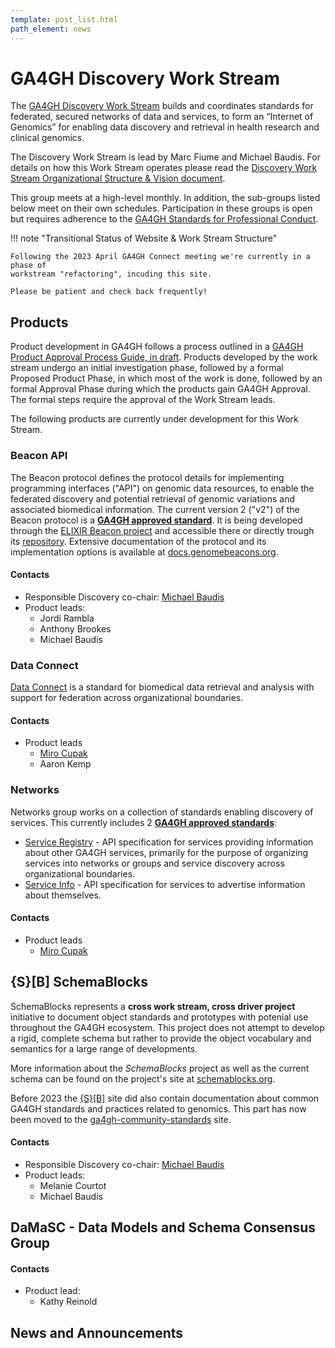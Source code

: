 ```yaml
---
template: post_list.html
path_element: news
---
```


# GA4GH Discovery Work Stream

The [GA4GH Discovery Work Stream](https://ga4gh-discovery.github.io) builds and coordinates standards for federated, secured networks of data and services, to form an “Internet of Genomics” for enabling data discovery and retrieval in health research and clinical genomics.

The Discovery Work Stream is lead by Marc Fiume and Michael Baudis. For details on how this Work Stream operates please read the [Discovery Work Stream Organizational Structure & Vision document](https://docs.google.com/document/d/1WFjZ9yBx8Vxn97QORRNQN7O3DBnhpwEUX2mK7f2C4EA/edit?ts=59ed3535#).

This group meets at a high-level monthly. In addition, the sub-groups listed below meet on their own schedules. Participation in these groups is open but requires adherence to the [GA4GH Standards for Professional Conduct](https://www.ga4gh.org/docs/GA4GH-Standards-for-Professional-Conduct_22-Jan-2018.pdf).

!!! note "Transitional Status of Website & Work Stream Structure"

    Following the 2023 April GA4GH Connect meeting we're currently in a phase of
    workstream "refactoring", incuding this site.

    Please be patient and check back frequently!

## Products

Product development in GA4GH follows a process outlined in a [GA4GH Product Approval Process Guide, in draft](https://docs.google.com/document/d/1UUJSnsPw32W5r1jaJ0vI11X0LLLygpAC9TNosjSge_w/edit#heading=h.tyqycskyykwh). Products developed by the work stream undergo an initial investigation phase, followed by a formal Proposed Product Phase, in which most of the work is done, followed by an formal Approval Phase during which the products gain GA4GH Approval. The formal steps require the approval of the Work Stream leads.

The following products are currently under development for this Work Stream. 

### Beacon API

The Beacon protocol defines the protocol details for implementing programming
interfaces ("API") on genomic data resources, to enable the federated discovery and
potential retrieval of genomic variations and associated biomedical information. 
The current version 2 ("v2") of the Beacon protocol is a [__GA4GH approved standard__](https://www.ga4gh.org/genomic-data-toolkit/). It is being developed through the [ELIXIR Beacon project](https://beacon-project.io) and accessible there or directly trough its [repository](https://github.com/ga4gh-beacon/beacon-v2/). Extensive documentation of the protocol and 
its implementation options is available at [docs.genomebeacons.org](https://docs.genomebeacons.org).

#### Contacts

* Responsible Discovery co-chair: [Michael Baudis](https://info.baudisgroup.org/group/Michael_Baudis/)
* Product leads:
    - Jordi Rambla
    - Anthony Brookes
    - Michael Baudis

### Data Connect

[Data Connect](https://github.com/ga4gh-discovery/data-connect/) is a standard for
biomedical data retrieval and analysis with support for federation across organizational boundaries.

#### Contacts

* Product leads
    - [Miro Cupak](/people/Miro-Cupak/)
    - Aaron Kemp

### Networks

Networks group works on a collection of standards enabling discovery of services. This currently includes 2 [__GA4GH approved standards__](https://www.ga4gh.org/genomic-data-toolkit/):

- [Service Registry](https://github.com/ga4gh-discovery/ga4gh-service-registry) - API specification for services providing information about other GA4GH services, primarily for the purpose of organizing services into networks or groups and service discovery across organizational boundaries.
- [Service Info](https://github.com/ga4gh-discovery/ga4gh-service-info) - API specification for services to advertise information about themselves.


#### Contacts

* Product leads
    - [Miro Cupak](/people/Miro-Cupak/)

## {S}[B] SchemaBlocks

SchemaBlocks represents a __cross work stream, cross driver project__ initiative to document object standards and prototypes with potenial use throughout the GA4GH ecosystem. This
project does not attempt to develop a rigid, complete schema but rather to provide the object vocabulary and semantics for a large range of developments.

More information about the _SchemaBlocks_ project as well as the current schema can be found on the project's site at [schemablocks.org](https://schemablocks.org).

Before 2023 the [{S}[B]]((https://schemablocks.org)) site did also contain
documentation about common GA4GH standards and practices related to genomics. This
part has now been moved to the [ga4gh-community-standards](http://ga4gh-community-standards.github.io)
site.

#### Contacts

* Responsible Discovery co-chair: [Michael Baudis](https://info.baudisgroup.org/group/Michael_Baudis/)
* Product leads:
    - Melanie Courtot
    - Michael Baudis

## DaMaSC - Data Models and Schema Consensus Group

#### Contacts

* Product lead:
    - Kathy Reinold


## News and Announcements